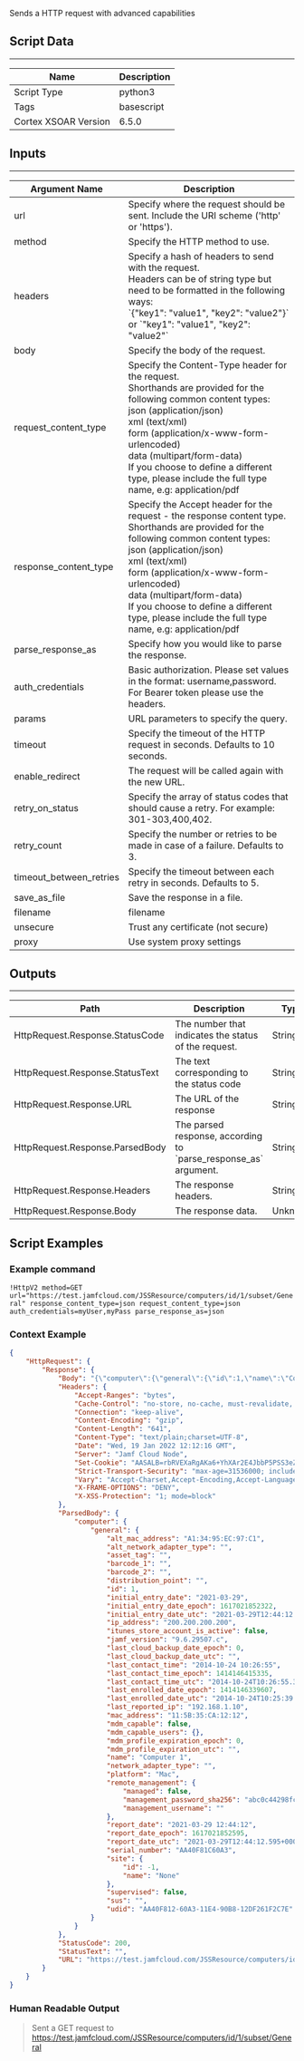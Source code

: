 Sends a HTTP request with advanced capabilities

## Script Data

---

| **Name** | **Description** |
| --- | --- |
| Script Type | python3 |
| Tags | basescript |
| Cortex XSOAR Version | 6.5.0 |

## Inputs

---

| **Argument Name** | **Description** |
| --- | --- |
| url | Specify where the request should be sent. Include the URI scheme \('http' or 'https'\). |
| method | Specify the HTTP method to use. |
| headers | Specify a hash of headers to send with the request.<br/>Headers can be of string type but need to be formatted in the following ways:<br/>\`\{"key1": "value1", "key2": "value2"\}\` or \`"key1": "value1", "key2": "value2"\` |
| body | Specify the body of the request. |
| request_content_type | Specify the Content-Type header for the request.<br/>Shorthands are provided for the following common content types:<br/>json \(application/json\)<br/>xml \(text/xml\)<br/>form \(application/x-www-form-urlencoded\)<br/>data \(multipart/form-data\)<br/>If you choose to define a different type, please include the full type name, e.g: application/pdf |
| response_content_type | Specify the Accept header for the request - the response content type.<br/>Shorthands are provided for the following common content types:<br/>json \(application/json\)<br/>xml \(text/xml\)<br/>form \(application/x-www-form-urlencoded\)<br/>data \(multipart/form-data\)<br/>If you choose to define a different type, please include the full type name, e.g: application/pdf |
| parse_response_as | Specify how you would like to parse the response. |
| auth_credentials | Basic authorization. Please set values in the format: username,password. For Bearer token please use the headers. |
| params | URL parameters to specify the query. |
| timeout | Specify the timeout of the HTTP request in seconds. Defaults to 10 seconds. |
| enable_redirect | The request will be called again with the new URL. |
| retry_on_status |  Specify the array of status codes that should cause a retry. For example: 301-303,400,402. |
| retry_count | Specify the number or retries to be made in case of a failure. Defaults to 3. |
| timeout_between_retries | Specify the timeout between each retry in seconds. Defaults to 5. |
| save_as_file | Save the response in a file. |
| filename | filename |
| unsecure | Trust any certificate \(not secure\) |
| proxy | Use system proxy settings |

## Outputs

---

| **Path** | **Description** | **Type** |
| --- | --- | --- |
| HttpRequest.Response.StatusCode | The number that indicates the status of the request. | String |
| HttpRequest.Response.StatusText | The text corresponding to the status code | String |
| HttpRequest.Response.URL | The URL of the response | String |
| HttpRequest.Response.ParsedBody | The parsed response, according to \`parse_response_as\` argument. | String |
| HttpRequest.Response.Headers | The response headers. | String |
| HttpRequest.Response.Body | The response data. | Unknown |


## Script Examples

### Example command

```!HttpV2 method=GET url="https://test.jamfcloud.com/JSSResource/computers/id/1/subset/General" response_content_type=json request_content_type=json auth_credentials=myUser,myPass parse_response_as=json```

### Context Example

```json
{
    "HttpRequest": {
        "Response": {
            "Body": "{\"computer\":{\"general\":{\"id\":1,\"name\":\"Computer 1\",\"network_adapter_type\":\"\",\"mac_address\":\"11:5B:35:CA:12:12\",\"alt_network_adapter_type\":\"\",\"alt_mac_address\":\"A1:34:95:EC:97:C1\",\"ip_address\":\"123.243.192.11\",\"last_reported_ip\":\"192.168.1.11\",\"serial_number\":\"AA40F81C60A3\",\"udid\":\"AA40F812-60A3-11E4-90B8-12DF261F2C7E\",\"jamf_version\":\"9.6.29507.c\",\"platform\":\"Mac\",\"barcode_1\":\"\",\"barcode_2\":\"\",\"asset_tag\":\"\",\"remote_management\":{\"managed\":false,\"management_username\":\"\",\"management_password_sha256\":\"1230c44298fc1c149afbf4c8996fb92427ae41e4649b934ca495991b7852b811\"},\"supervised\":false,\"mdm_capable\":false,\"mdm_capable_users\":{},\"report_date\":\"2021-03-29 12:44:12\",\"report_date_epoch\":1617021852595,\"report_date_utc\":\"2021-03-29T12:44:12.595+0000\",\"last_contact_time\":\"2014-10-24 10:26:55\",\"last_contact_time_epoch\":1414146415335,\"last_contact_time_utc\":\"2014-10-24T10:26:55.335+0000\",\"initial_entry_date\":\"2021-03-29\",\"initial_entry_date_epoch\":1617021852322,\"initial_entry_date_utc\":\"2021-03-29T12:44:12.322+0000\",\"last_cloud_backup_date_epoch\":0,\"last_cloud_backup_date_utc\":\"\",\"last_enrolled_date_epoch\":1414146339607,\"last_enrolled_date_utc\":\"2014-10-24T10:25:39.607+0000\",\"mdm_profile_expiration_epoch\":0,\"mdm_profile_expiration_utc\":\"\",\"distribution_point\":\"\",\"sus\":\"\",\"site\":{\"id\":-1,\"name\":\"None\"},\"itunes_store_account_is_active\":false}}}",
            "Headers": {
                "Accept-Ranges": "bytes",
                "Cache-Control": "no-store, no-cache, must-revalidate, max-age=0, post-check=0, pre-check=0",
                "Connection": "keep-alive",
                "Content-Encoding": "gzip",
                "Content-Length": "641",
                "Content-Type": "text/plain;charset=UTF-8",
                "Date": "Wed, 19 Jan 2022 12:12:16 GMT",
                "Server": "Jamf Cloud Node",
                "Set-Cookie": "AASALB=rbRVEXaRgAKa6+YhXAr2E4JbbP5PSS3eZpm9G1AeWQBNVG/vQ3SOmsNV4tYA5N0v7sEUQd+QYMkuUTOmF/7USLyVnQVz/yW7wQh4dWrbGOY/gAU7rL30IvQwfdut; Expires=Wed, 26 Jan 2022 12:12:16 GMT; Path=/, AWSALBCORS=rbRVEXaRgAKa6+YhXAr2E4JbbP5PSS3eZpm9G1AeWQBNVG/vQ3SOmsNV4tYA5N0v7sEUQd+QYMkuUTOmF/7USLyVnQVz/yW7wQh4dWrbGOY/gAU7rL30IvQwfdut; Expires=Wed, 26 Jan 2022 12:12:16 GMT; Path=/; SameSite=None; Secure, APBALANCEID=aws.usw2-std-ellison2-tc-4; path=/;HttpOnly;Secure;",
                "Strict-Transport-Security": "max-age=31536000; includeSubdomains;, max-age=31536000 ; includeSubDomains",
                "Vary": "Accept-Charset,Accept-Encoding,Accept-Language,Accept",
                "X-FRAME-OPTIONS": "DENY",
                "X-XSS-Protection": "1; mode=block"
            },
            "ParsedBody": {
                "computer": {
                    "general": {
                        "alt_mac_address": "A1:34:95:EC:97:C1",
                        "alt_network_adapter_type": "",
                        "asset_tag": "",
                        "barcode_1": "",
                        "barcode_2": "",
                        "distribution_point": "",
                        "id": 1,
                        "initial_entry_date": "2021-03-29",
                        "initial_entry_date_epoch": 1617021852322,
                        "initial_entry_date_utc": "2021-03-29T12:44:12.322+0000",
                        "ip_address": "200.200.200.200",
                        "itunes_store_account_is_active": false,
                        "jamf_version": "9.6.29507.c",
                        "last_cloud_backup_date_epoch": 0,
                        "last_cloud_backup_date_utc": "",
                        "last_contact_time": "2014-10-24 10:26:55",
                        "last_contact_time_epoch": 1414146415335,
                        "last_contact_time_utc": "2014-10-24T10:26:55.335+0000",
                        "last_enrolled_date_epoch": 1414146339607,
                        "last_enrolled_date_utc": "2014-10-24T10:25:39.607+0000",
                        "last_reported_ip": "192.168.1.10",
                        "mac_address": "11:5B:35:CA:12:12",
                        "mdm_capable": false,
                        "mdm_capable_users": {},
                        "mdm_profile_expiration_epoch": 0,
                        "mdm_profile_expiration_utc": "",
                        "name": "Computer 1",
                        "network_adapter_type": "",
                        "platform": "Mac",
                        "remote_management": {
                            "managed": false,
                            "management_password_sha256": "abc0c44298fc1c149afbf4c8996fb92427ae41e4649b934ca495991b7852b855",
                            "management_username": ""
                        },
                        "report_date": "2021-03-29 12:44:12",
                        "report_date_epoch": 1617021852595,
                        "report_date_utc": "2021-03-29T12:44:12.595+0000",
                        "serial_number": "AA40F81C60A3",
                        "site": {
                            "id": -1,
                            "name": "None"
                        },
                        "supervised": false,
                        "sus": "",
                        "udid": "AA40F812-60A3-11E4-90B8-12DF261F2C7E"
                    }
                }
            },
            "StatusCode": 200,
            "StatusText": "",
            "URL": "https://test.jamfcloud.com/JSSResource/computers/id/1/subset/General"
        }
    }
}
```

### Human Readable Output

>Sent a GET request to <https://test.jamfcloud.com/JSSResource/computers/id/1/subset/General>
